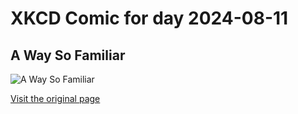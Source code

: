 
# XKCD Comic for day 2024-08-11

## A Way So Familiar

![A Way So Familiar](https://imgs.xkcd.com/comics/a_way_so_familiar.png "Two Hedwig references, an obscure Joey Comeau reference, and a girl with a mohawk.  Yes.")

[Visit the original page](https://xkcd.com/147/)
